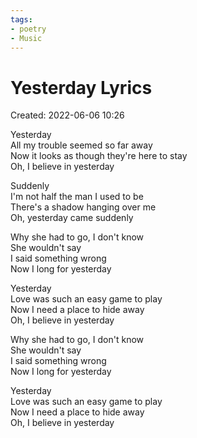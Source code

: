 ```yaml
---
tags:
- poetry
- Music
---
```

# Yesterday Lyrics 
Created: 2022-06-06 10:26  

Yesterday  
All my trouble seemed so far away  
Now it looks as though they're here to stay  
Oh, I believe in yesterday

Suddenly  
I'm not half the man I used to be  
There's a shadow hanging over me  
Oh, yesterday came suddenly

Why she had to go, I don't know  
She wouldn't say  
I said something wrong  
Now I long for yesterday

Yesterday  
Love was such an easy game to play  
Now I need a place to hide away  
Oh, I believe in yesterday

Why she had to go, I don't know  
She wouldn't say  
I said something wrong  
Now I long for yesterday

Yesterday  
Love was such an easy game to play  
Now I need a place to hide away  
Oh, I believe in yesterday